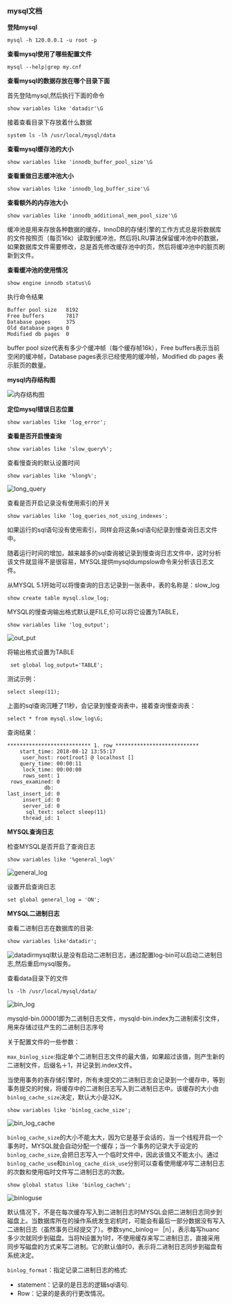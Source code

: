 ### mysql文档

**登陆mysql**

``mysql -h 120.0.0.1 -u root -p ``

**查看mysql使用了哪些配置文件**

``` 
mysql --help|grep my.cnf
```

**查看mysql的数据存放在哪个目录下面**

首先登陆mysql,然后执行下面的命令

```show variables like 'datadir'\G```

接着查看目录下存放着什么数据

```system ls -lh /usr/local/mysql/data```

**查看mysql缓存池的大小**

```
show variables like 'innodb_buffer_pool_size'\G
```

**查看重做日志缓冲池大小**

```
show variables like 'innodb_log_buffer_size'\G
```

**查看额外的内存池大小**

```
show variables like 'innodb_additional_mem_pool_size'\G
```

缓冲池是用来存放各种数据的缓存，InnoDB的存储引擎的工作方式总是将数据库的文件按照页（每页16k）读取到缓冲池，然后将LRU算法保留缓冲池中的数据，如果数据库文件需要修改，总是首先修改缓存池中的页，然后将缓冲池中的脏页刷新到文件。

**查看缓冲池的使用情况**

```
show engine innodb status\G
```

执行命令结果

```
Buffer pool size   8192
Free buffers       7817
Database pages     375
Old database pages 0
Modified db pages  0
```

buffer pool size代表有多少个缓冲帧（每个缓存帧16k），Free buffers表示当前空闲的缓冲帧，Database pages表示已经使用的缓冲帧，Modified db pages 表示脏页的数量。

**mysql内存结构图**

![内存结构图](../images/innodbbuff.png)

**定位mysql错误日志位置**

```
show variables like 'log_error';
```

**查看是否开启慢查询**

```
show variables like 'slow_query%';
```

查看慢查询的默认设置时间

```
show variables like '%long%';
```

![long_query](../images/long_query.png)

查看是否开启记录没有使用索引的开关

```
show variables like 'log_queries_not_using_indexes';
```

如果运行的sql语句没有使用索引，同样会将这条sql语句纪录到慢查询日志文件中。

随着运行时间的增加，越来越多的sql查询被记录到慢查询日志文件中，这时分析该文件就显得不是很容易，MYSQL提供mysqldumpslow命令来分析该日志文件。

从MYSQL 5.1开始可以将慢查询的日志记录到一张表中，表的名称是：slow_log

```
show create table mysql.slow_log;
```

MYSQL的慢查询输出格式默认是FILE,伱可以将它设置为TABLE，

```
show variables like 'log_output';
```

![out_put](../images/out_put.png)

将输出格式设置为TABLE

```
 set global log_output='TABLE';
```

测试示例：

```
select sleep(11);
```

上面的sql查询沉睡了11秒，会记录到慢查询表中，接着查询慢查询表：

```
select * from mysql.slow_log\G;
```

查询结果：

```
*************************** 1. row ***************************
    start_time: 2018-08-12 13:55:17
     user_host: root[root] @ localhost []
    query_time: 00:00:11
     lock_time: 00:00:00
     rows_sent: 1
 rows_examined: 0
            db: 
last_insert_id: 0
     insert_id: 0
     server_id: 0
      sql_text: select sleep(11)
     thread_id: 1
```

**MYSQL查询日志**

检查MYSQL是否开启了查询日志

```
show variables like '%general_log%'
```

![general_log](../images/general_log.png)

设置开启查询日志

```
set global general_log = 'ON';
```

**MYSQL二进制日志**

查看二进制日志在数据库的目录:

```
show variables like'datadir';
```

![datadir](../images/datadir.png)mysql默认是没有启动二进制日志，通过配置log-bin可以启动二进制日志,然后重启mysql服务。

查看data目录下的文件

```
ls -lh /usr/local/mysql/data/
```

![bin_log](../images/bin_log.png)

mysqld-bin.00001即为二进制日志文件，mysqld-bin.index为二进制索引文件，用来存储过往产生的二进制日志序号

关于配置文件的一些参数：

```max_binlog_size```:指定单个二进制日志文件的最大值，如果超过该值，则产生新的二进制文件，后缀名＋1，并记录到.index文件。

当使用事务的表存储引擎时，所有未提交的二进制日志会记录到一个缓存中，等到事务提交的时候，将缓存中的二进制日志写入到二进制日志中。该缓存的大小由```binlog_cache_size```决定，默认大小是32K。

```
show variables like 'binlog_cache_size';
```

![bin_log_cache](../images/bin_log_cache.png)

```binlog_cache_size```的大小不能太大，因为它是基于会话的，当一个线程开启一个事务时，MYSQL就会自动分配一个缓存；当一个事务的记录大于设定的```binlog_cache_size```,会把日志写入一个临时文件中，因此该值又不能太小。通过```binlog_cache_use```和```binlog_cache_disk_use```分别可以查看使用缓冲写二进制日志的次数和使用临时文件写二进制日志的次数。

```
show global status like 'binlog_cache%';
```

![binloguse](../images/bin_log_use.png)

默认情况下，不是在每次缓存写入到二进制日志时MYSQL会把二进制日志同步到磁盘上。当数据库所在的操作系统发生宕机时，可能会有最后一部分数据没有写入二进制日志（虽然事务已经提交了）。参数sync_binlog＝［n］，表示每写huanc多少次就同步到磁盘。当将N设置为1时，不使用缓存来写二进制日志，直接采用同步写磁盘的方式来写二进制。它的默认值时0，表示将二进制日志同步到磁盘有系统决定。

```binlog_format```：指定记录二进制日志的格式:

* statement：记录的是日志的逻辑sql语句.
* Row：记录的是表的行更改情况。

